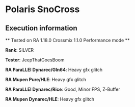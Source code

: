 # Polaris SnoCross 

## Execution information

** Tested on RA 1.18.0 Crossmix 1.1.0 Performance mode **

**Rank**: SILVER

**Tester**: JeepThatGoesBoom


**RA ParaLLEl Dynarec/Gln64**: Heavy gfx glitch

**RA Mupen Pure/HLE**: Heavy gfx glitch

**RA ParaLLEl Dynarec/Rice**: Good, Minor FPS, Z-Buffer

**RA Mupen Dynarec/HLE**: Heavy gfx glitch
